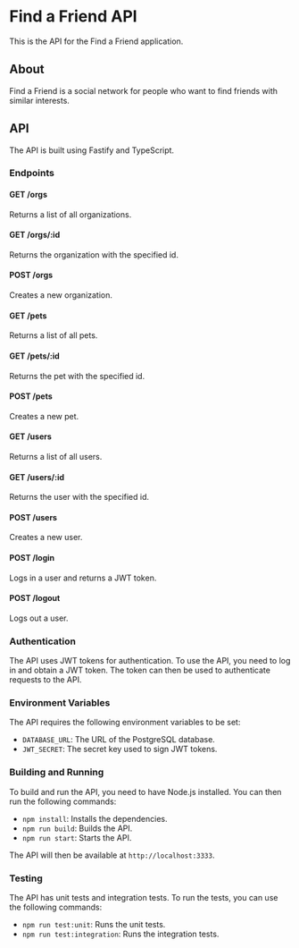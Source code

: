 # Find a Friend API

This is the API for the Find a Friend application.

## About

Find a Friend is a social network for people who want to find friends with similar interests.

## API

The API is built using Fastify and TypeScript.

### Endpoints

#### GET /orgs

Returns a list of all organizations.

#### GET /orgs/:id

Returns the organization with the specified id.

#### POST /orgs

Creates a new organization.

#### GET /pets

Returns a list of all pets.

#### GET /pets/:id

Returns the pet with the specified id.

#### POST /pets

Creates a new pet.

#### GET /users

Returns a list of all users.

#### GET /users/:id

Returns the user with the specified id.

#### POST /users

Creates a new user.

#### POST /login

Logs in a user and returns a JWT token.

#### POST /logout

Logs out a user.

### Authentication

The API uses JWT tokens for authentication. To use the API, you need to log in and obtain a JWT token. The token can then be used to authenticate requests to the API.

### Environment Variables

The API requires the following environment variables to be set:

* `DATABASE_URL`: The URL of the PostgreSQL database.
* `JWT_SECRET`: The secret key used to sign JWT tokens.

### Building and Running

To build and run the API, you need to have Node.js installed. You can then run the following commands:

* `npm install`: Installs the dependencies.
* `npm run build`: Builds the API.
* `npm run start`: Starts the API.

The API will then be available at `http://localhost:3333`.

### Testing

The API has unit tests and integration tests. To run the tests, you can use the following commands:

* `npm run test:unit`: Runs the unit tests.
* `npm run test:integration`: Runs the integration tests.
